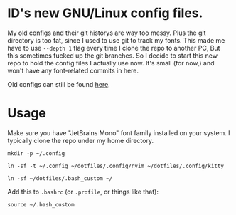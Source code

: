 # ID's new GNU/Linux config files.

My old configs and their git historys are way too messy.  Plus the git directory
is too fat, since I used to use git to track my fonts.  This made me have to use
`--depth 1` flag every time I clone the repo to another PC, But this sometimes
fucked up the git branches.  So I decide to start this new repo to hold the
config files I actually use now.  It's small (for now,) and won't have any
font-related commits in here.

Old configs can still be found
[here](https://www.github.com/funk443/old-dotfiles).

# Usage

Make sure you have "JetBrains Mono" font family installed on your system.  I
typically clone the repo under my home directory.

```
mkdir -p ~/.config

ln -sf -t ~/.config ~/dotfiles/.config/nvim ~/dotfiles/.config/kitty

ln -sf ~/dotfiles/.bash_custom ~/
```

Add this to `.bashrc` (or `.profile`, or things like that):

```
source ~/.bash_custom
```
